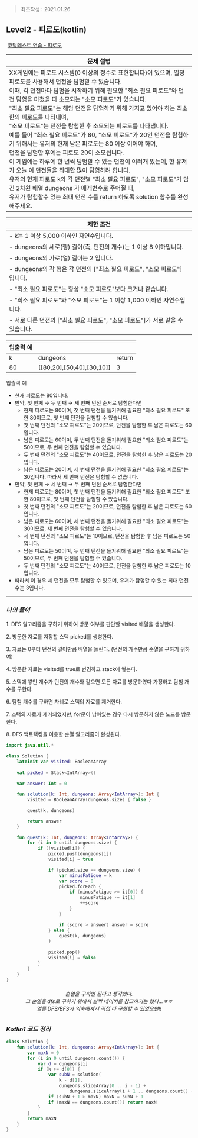 > 최초작성 : 2021.01.26

## ******Level2 - 피로도****(kotlin)**

 [코딩테스트 연습 - 피로도](https://school.programmers.co.kr/learn/courses/30/lessons/87946)

| **문제 설명**                                                                                                                                                                                                                                                                                                                                                                                                                                                                                                                                                                            |
|--------------------------------------------------------------------------------------------------------------------------------------------------------------------------------------------------------------------------------------------------------------------------------------------------------------------------------------------------------------------------------------------------------------------------------------------------------------------------------------------------------------------------------------------------------------------------------------|
| XX게임에는 피로도 시스템(0 이상의 정수로 표현합니다)이 있으며, 일정 피로도를 사용해서 던전을 탐험할 수 있습니다.<br>이때, 각 던전마다 탐험을 시작하기 위해 필요한 "최소 필요 피로도"와 던전 탐험을 마쳤을 때 소모되는 "소모 피로도"가 있습니다.<br>"최소 필요 피로도"는 해당 던전을 탐험하기 위해 가지고 있어야 하는 최소한의 피로도를 나타내며,<br>"소모 피로도"는 던전을 탐험한 후 소모되는 피로도를 나타냅니다.<br>예를 들어 "최소 필요 피로도"가 80, "소모 피로도"가 20인 던전을 탐험하기 위해서는 유저의 현재 남은 피로도는 80 이상 이어야 하며,<br>던전을 탐험한 후에는 피로도 20이 소모됩니다.<br>이 게임에는 하루에 한 번씩 탐험할 수 있는 던전이 여러개 있는데, 한 유저가 오늘 이 던전들을 최대한 많이 탐험하려 합니다.<br>유저의 현재 피로도 k와 각 던전별 "최소 필요 피로도", "소모 피로도"가 담긴 2차원 배열 dungeons 가 매개변수로 주어질 때,<br>유저가 탐험할수 있는 최대 던전 수를 return 하도록 solution 함수를 완성해주세요. |

| **제한 조건**                                              |
|--------------------------------------------------------|
| -    k는 1 이상 5,000 이하인 자연수입니다.                         |
| -    dungeons의 세로(행) 길이(즉, 던전의 개수)는 1 이상 8 이하입니다.      |
| -    dungeons의 가로(열) 길이는 2 입니다.                        |
| -    dungeons의 각 행은 각 던전의 ["최소 필요 피로도", "소모 피로도"] 입니다. |
| -    "최소 필요 피로도"는 항상 "소모 피로도"보다 크거나 같습니다.              |
| -    "최소 필요 피로도"와 "소모 피로도"는 1 이상 1,000 이하인 자연수입니다.     |
| -    서로 다른 던전의 ["최소 필요 피로도", "소모 피로도"]가 서로 같을 수 있습니다.  |

| **​입출력 예** |                                   |        |
|------------|-----------------------------------|--------|
| k          | dungeons                          | return |
| 80         | \[\[80,20\],\[50,40\],\[30,10\]\] | 3      |

입출력 예
- 현재 피로도는 80입니다.
- 만약, 첫 번째 → 두 번째 → 세 번째 던전 순서로 탐험한다면
    - 현재 피로도는 80이며, 첫 번째 던전을 돌기위해 필요한 "최소 필요 피로도" 또한 80이므로, 첫 번째 던전을 탐험할 수 있습니다.
    - 첫 번째 던전의 "소모 피로도"는 20이므로, 던전을 탐험한 후 남은 피로도는 60입니다.
    - 남은 피로도는 60이며, 두 번째 던전을 돌기위해 필요한 "최소 필요 피로도"는 50이므로, 두 번째 던전을 탐험할 수 있습니다.
    - 두 번째 던전의 "소모 피로도"는 40이므로, 던전을 탐험한 후 남은 피로도는 20입니다.
    - 남은 피로도는 20이며, 세 번째 던전을 돌기위해 필요한 "최소 필요 피로도"는 30입니다. 따라서 세 번째 던전은 탐험할 수 없습니다.
- 만약, 첫 번째 → 세 번째 → 두 번째 던전 순서로 탐험한다면
    - 현재 피로도는 80이며, 첫 번째 던전을 돌기위해 필요한 "최소 필요 피로도" 또한 80이므로, 첫 번째 던전을 탐험할 수 있습니다.
    - 첫 번째 던전의 "소모 피로도"는 20이므로, 던전을 탐험한 후 남은 피로도는 60입니다.
    - 남은 피로도는 60이며, 세 번째 던전을 돌기위해 필요한 "최소 필요 피로도"는 30이므로, 세 번째 던전을 탐험할 수 있습니다.
    - 세 번째 던전의 "소모 피로도"는 10이므로, 던전을 탐험한 후 남은 피로도는 50입니다.
    - 남은 피로도는 50이며, 두 번째 던전을 돌기위해 필요한 "최소 필요 피로도"는 50이므로, 두 번째 던전을 탐험할 수 있습니다.
    - 두 번째 던전의 "소모 피로도"는 40이므로, 던전을 탐험한 후 남은 피로도는 10입니다.
- 따라서 이 경우 세 던전을 모두 탐험할 수 있으며, 유저가 탐험할 수 있는 최대 던전 수는 3입니다.
---

### _**나의 풀이**_

1\. DFS 알고리즘을 구하기 위하여 방문 여부를 판단할 visited 배열을 생성한다.

2\. 방문한 자료를 저장할 스택 picked를 생성한다.

3\. 자료는 0부터 던전의 길이만큼 배열을 돌린다. (던전의 개수만큼 순열을 구하기 위하여)

4\. 방문한 자료는 visited를 true로 변경하고 stack에 쌓는다.

5\. 스택에 쌓인 개수가 던전의 개수와 같으면 모든 자료를 방문하였다 가정하고 탐험 개수를 구한다.

6\. 탐험 개수를 구하면 차례로 스택의 자료를 제거한다.

7\. 스택의 자료가 제거되었지만, for문이 남아있는 경우 다시 방문하지 않은 노드를 방문한다.

8\. DFS 백트랙킹을 이용한 순열 알고리즘이 완성된다.

```kt
import java.util.*

class Solution {
    lateinit var visited: BooleanArray
    
    val picked = Stack<IntArray>()
    
    var answer: Int = 0

    fun solution(k: Int, dungeons: Array<IntArray>): Int {
        visited = BooleanArray(dungeons.size) { false }

        quest(k, dungeons)

        return answer
    }

    fun quest(k: Int, dungeons: Array<IntArray>) {
        for (i in 0 until dungeons.size) {
            if (!visited[i]) {
                picked.push(dungeons[i])
                visited[i] = true

                if (picked.size == dungeons.size) {
                    var minusFatigue = k
                    var score = 0
                    picked.forEach {
                        if (minusFatigue >= it[0]) {
                            minusFatigue -= it[1]
                            ++score
                        }
                    }

                    if (score > answer) answer = score
                } else {
                    quest(k, dungeons)
                }
                
                picked.pop()
                visited[i] = false
            }
        }
    }
}
```

<center>

###### 순열을 구하면 된다고 생각했다.<br>그 순열을 dfs로 구하기 위해서 살짝 네이버를 참고하기는 했다...ㅎㅎ<br>얼른 DFS/BFS가 익숙해져서 직접 다 구현할 수 있었으면!!

</center>

### _**Kotlin1 코드 정리**_

```kt
class Solution {
    fun solution(k: Int, dungeons: Array<IntArray>): Int {
        var maxN = 0
        for (i in 0 until dungeons.count()) {
            var d = dungeons[i]
            if (k >= d[0]) {
                var subN = solution(
                    k - d[1], 
                    dungeons.sliceArray(0 .. i - 1) + 
                        dungeons.sliceArray(i + 1 .. dungeons.count() - 1))
                if (subN + 1 > maxN) maxN = subN + 1
                if (maxN == dungeons.count()) return maxN
            }
        }
        return maxN
    }
}
```